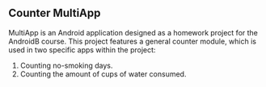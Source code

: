 ## Counter MultiApp

MultiApp is an Android application designed as a homework project for the AndroidB course. This project features a general counter module, which is used in two specific apps within the project:
1. Counting no-smoking days.
2. Counting the amount of cups of water consumed.
